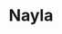 ---
pid: ch231
title: Nayla
location_transcription: 
coordinates: "[-75.163950986824, 39.952773674586]"
zipcode: 
gen_neighborhood: 
neighborhood: 
outside_phl: 
age: '4'
age_range: "<6"
instagram: 
image_file_name: ch_231.jpg
proposal_transcription: 
topic: Family
topic_summary: '0'
type: Other No Form
keywords_other: 
credit: 
image_labels: |-
  dad
  mom
twitter: 
facebook: 
permalink: "/monuments/ch231/"
layout: item-page
---
